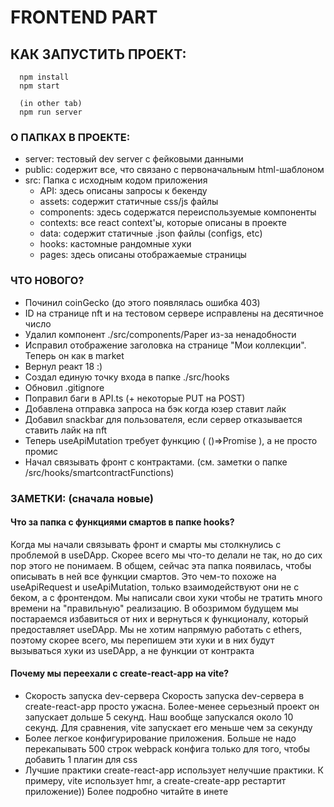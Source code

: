 # FRONTEND PART

## КАК ЗАПУСТИТЬ ПРОЕКТ:

```
  npm install
  npm start

  (in other tab)
  npm run server
```

### О ПАПКАХ В ПРОЕКТЕ:

- server: тестовый dev server с фейковыми данными
- public: содержит все, что связано с первоначальным html-шаблоном
- src: Папка с исходным кодом приложения
  - API: здесь описаны запросы к бекенду
  - assets: содержит статичные css/js файлы
  - components: здесь содержатся переиспользуемые компоненты
  - contexts: все react context'ы, которые описаны в проекте
  - data: содержит статичные .json файлы (configs, etc)
  - hooks: кастомные рандомные хуки
  - pages: здесь описаны отображаемые страницы

### ЧТО НОВОГО?

- Починил coinGecko (до этого появлялась ошибка 403)
- ID на странице nft и на тестовом сервере исправлены на десятичное число
- Удалил компонент ./src/components/Paper из-за ненадобности
- Исправил отображение заголовка на странице "Мои коллекции". Теперь он как в market
- Вернул реакт 18 :)
- Создал единую точку входа в папке ./src/hooks
- Обновил .gitignore
- Поправил баги в API.ts (+ некоторые PUT на POST)
- Добавлена отправка запроса на бэк когда юзер ставит лайк
- Добавил snackbar для пользователя, если сервер отказывается ставить лайк на nft
- Теперь useApiMutation требует функцию ( ()=>Promise ), а не просто промис
- Начал связывать фронт с контрактами. (см. заметки о папке /src/hooks/smartcontractFunctions)

### ЗАМЕТКИ: (сначала новые)

#### Что за папка с функциями смартов в папке hooks?

  Когда мы начали связывать фронт и смарты мы столкнулись с проблемой в useDApp.
  Скорее всего мы что-то делали не так, но до сих пор этого не понимаем.
  В общем, сейчас эта папка появилась, чтобы описывать в ней все функции смартов. Это чем-то похоже на useApiRequest и useApiMutation, только взаимодействуют они не с беком, а с фронтендом.
  Мы написали свои хуки чтобы не тратить много времени на "правильную" реализацию.
  В обозримом будущем мы постараемся избавиться от них и вернуться к функционалу, который предоставляет useDApp.
  Мы не хотим напрямую работать с ethers, поэтому скорее всего, мы перепишем эти хуки и в них будут вызываться хуки из useDApp, а не функции от контракта

#### Почему мы переехали с create-react-app на vite?

* Скорость запуска dev-сервера
  Скорость запуска dev-сервера в create-react-app просто ужасна.
  Более-менее серьезный проект он запускает дольше 5 секунд. Наш вообще запускался около 10 секунд.
  Для сравнения, vite запускает его меньше чем за секунду
* Более легкое конфигурирование приложения.
  Больше не надо перекапывать 500 строк webpack конфига только для того, чтобы добавить 1 плагин для css
* Лучшие практики
  create-react-app использует нелучшие практики.
  К примеру, vite использует hmr, а create-create-app рестартит приложение))
  Более подробно читайте в инете
